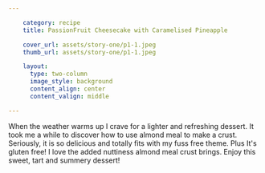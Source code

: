 ```yaml
---

    category: recipe
    title: PassionFruit Cheesecake with Caramelised Pineapple

    cover_url: assets/story-one/p1-1.jpeg
    thumb_url: assets/story-one/p1-1.jpeg

    layout:
      type: two-column
      image_style: background
      content_align: center
      content_valign: middle

---
```


When the weather warms up I crave for a lighter and refreshing dessert. It took me a while to discover how to use almond meal to make a crust.  Seriously, it is so delicious and totally fits with my fuss free theme. Plus It's gluten free! I love the added nuttiness almond meal crust brings. Enjoy this sweet, tart and summery dessert! 
